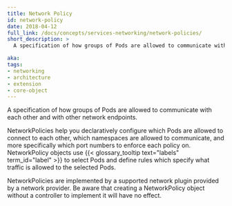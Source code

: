 ```yaml
---
title: Network Policy
id: network-policy
date: 2018-04-12
full_link: /docs/concepts/services-networking/network-policies/
short_description: >
  A specification of how groups of Pods are allowed to communicate with each other and with other network endpoints.

aka: 
tags:
- networking
- architecture
- extension
- core-object
---
```

 A specification of how groups of Pods are allowed to communicate with each other and with other network endpoints.

<!--more--> 

NetworkPolicies help you declaratively configure which Pods are allowed to connect to each other, which namespaces are allowed to communicate,
and more specifically which port numbers to enforce each policy on. NetworkPolicy objects use {{< glossary_tooltip text="labels" term_id="label" >}}
to select Pods and define rules which specify what traffic is allowed to the selected Pods.

NetworkPolicies are implemented by a supported network plugin provided by a network provider.
Be aware that creating a NetworkPolicy object without a controller to implement it will have no effect.

